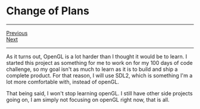 # Change of Plans

***

[Previous](003.md)  
[Next](DV001.md)

***

As it turns out, OpenGL is a lot harder than I thought it would be to learn. I started this project as something for me to work on for my 100 days of code challenge, so my goal isn't as much to learn as it is to build and ship a complete product. For that reason, I will use SDL2, which is something I'm a lot more comfortable with, instead of openGL.

That being said, I won't stop learning openGL. I still have other side projects going on, I am simply not focusing on openGL right now, that is all.
